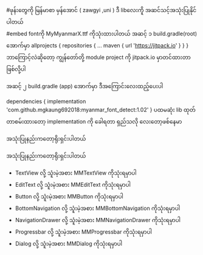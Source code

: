 #ဖုန်းတွေကို မြန်မာစာ မှန်အောင် ( zawgyi ,uni ) ဒီ libလေးကိူ အဆင်သင့်အသုံးပြုနိုင်ပါတယ် <br>
#embed fontကို MyMyanmarX.ttf ကိုသုံးထားပါတယ်
<block>
အဆင့် ၁
build.gradle(root) အောက်မှာ
allprojects {
		repositories {
			...
			maven { url 'https://jitpack.io' }
		}
	}
ဘာကြောင့်လဲဆိုတော့ ကျွန်တော်တို့ module project ကို jitpack.io မှာတင်ထားတာဖြစ်လို့ပါ

အဆင့် ၂
build.gradle (app)  အောက်မှာ ဒီအကြောင်းလေးထည့်ပေးပါ

dependencies {
	        implementation 'com.github.mgkaung692018:myanmar_font_detect:1.02'
	              }
ပထမဆုံး lib ထုတ်တာစမ်းထားတော့ implementation ကို ခေါရတာ ရှည်သလို လေးတော့ဖစ်နေမာ 
</block>


အသုံးပြုနည်းကတော့ရိုးရှင်းပါတယ်


အသုံးပြုနည်းကတော့ရိုးရှင်းပါတယ်

<ul>
	<li>TextView လို့ သူံးမဲ့အစား MMTextView ကိုသုံးရမှာပါ </li>
	<li>EditText  လို့ သူံးမဲ့အစား MMEditText ကိုသုံးရမှာပါ </li>
	<li>Button လို့ သူံးမဲ့အစား MMButton ကိုသုံးရမှာပါ </li>
	<li>BottomNavigation  လို့ သူံးမဲ့အစား MMBottomNavigation ကိုသုံးရမှာပါ </li>
	<li>NavigationDrawer   လို့ သူံးမဲ့အစား MMNavigationDrawer ကိုသုံးရမှာပါ </li>
	<li>Progressbar  လို့ သူံးမဲ့အစား MMProgressbar ကိုသုံးရမှာပါ </li>
	<li>Dialog လို့ သူံးမဲ့အစား MMDialog ကိုသုံးရမှာပါ </li>
	
</ul>

